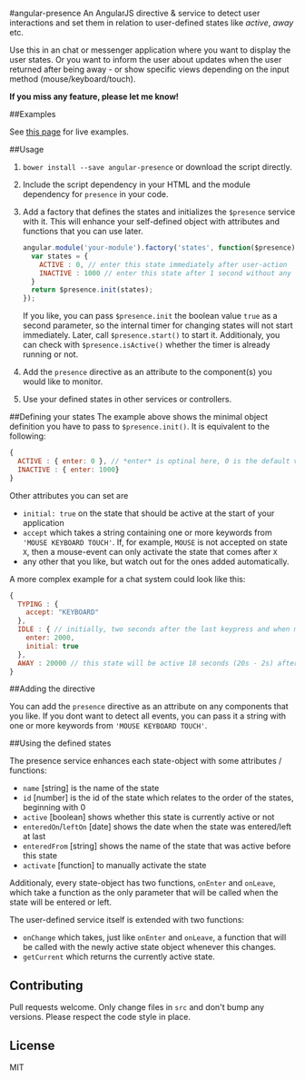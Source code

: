 #angular-presence
An AngularJS directive & service to detect user interactions and set them in relation to user-defined states like *active*, *away* etc.

Use this in an chat or messenger application where you want to display the user states. Or you want to inform the user about updates when the user returned after being away - or show specific views depending on the input method (mouse/keyboard/touch).

**If you miss any feature, please let me know!**

##Examples

See [this page](http://katebe.github.io/angular-presence/) for live examples.

##Usage
1. `bower install --save angular-presence` or download the script directly.

2. Include the script dependency in your HTML and the module dependency for `presence` in your code.

3. Add a factory that defines the states and initializes the `$presence` service with it. This will enhance your self-defined object with attributes and functions that you can use later.

    ```javascript
    angular.module('your-module').factory('states', function($presence) {
      var states = {
        ACTIVE : 0, // enter this state immediately after user-action
        INACTIVE : 1000 // enter this state after 1 second without any registered events
      }
      return $presence.init(states);
    });
    ```
    
    If you like, you can pass `$presence.init` the boolean value `true` as a second parameter, so the internal timer for changing states will not start immediately. Later, call `$presence.start()` to start it. Additionaly, you can check with `$presence.isActive()` whether the timer is already running or not.

4. Add the `presence` directive as an attribute to the component(s) you would like to monitor.

5. Use your defined states in other services or controllers.

##Defining your states
The example above shows the minimal object definition you have to pass to `$presence.init()`. It is equivalent to the following:
```javascript
{
  ACTIVE : { enter: 0 }, // *enter* is optinal here, 0 is the default value if no value is given
  INACTIVE : { enter: 1000}
}
```

Other attributes you can set are
* `initial: true` on the state that should be active at the start of your application
* `accept` which takes a string containing one or more keywords from `'MOUSE KEYBOARD TOUCH'`. If, for example, `MOUSE` is not accepted on state `X`, then a mouse-event can only activate the state that comes after `X`
* any other that you like, but watch out for the ones added automatically.


A more complex example for a chat system could look like this:
```javascript
{
  TYPING : {
    accept: "KEYBOARD"
  },
  IDLE : { // initially, two seconds after the last keypress and when mouse- or touchevents occur this state will be active
    enter: 2000,
    initial: true
  },
  AWAY : 20000 // this state will be active 18 seconds (20s - 2s) after the last registered event in IDLE, wich is equivalent to 20 seconds atfer entering TYPING when no event occurs
}
```

##Adding the directive

You can add the `presence` directive as an attribute on any components that you like. If you dont want to detect all events, you can pass it a string with one or more keywords from `'MOUSE KEYBOARD TOUCH'`.

##Using the defined states

The presence service enhances each state-object with some attributes / functions:
* `name` [string] is the name of the state
* `id` [number] is the id of the state which relates to the order of the states, beginning with 0
* `active` [boolean] shows whether this state is currently active or not
* `enteredOn`/`leftOn` [date] shows the date when the state was entered/left at last
* `enteredFrom` [string] shows the name of the state that was active before this state
* `activate` [function] to manually activate the state

Additionaly, every state-object has two functions, `onEnter` and `onLeave`, which take a function as the only parameter that will be called when the state will be entered or left.

The user-defined service itself is extended with two functions:
* `onChange` which takes, just like `onEnter` and `onLeave`, a function that will be called with the newly active state object whenever this changes.
* `getCurrent` which returns the currently active state.

## Contributing

Pull requests welcome. Only change files in `src` and don't bump any versions.
Please respect the code style in place.

## License

MIT
